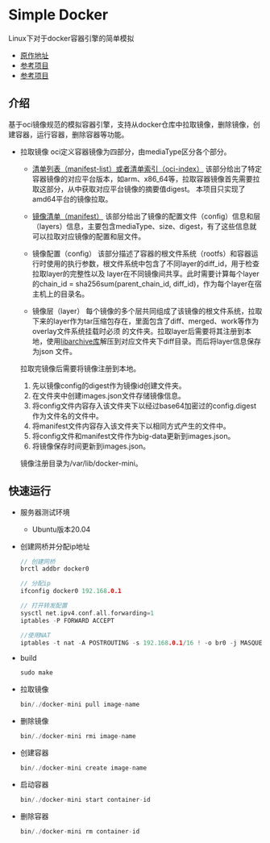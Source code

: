 

Simple Docker
===============
Linux下对于docker容器引擎的简单模拟

* [原作地址](https://www.lanqiao.cn/courses/608)
* [参考项目](https://gitee.com/openeuler/iSulad)
* [参考项目](https://gitee.com/calvinwilliams/cocker)

介绍
------------
基于oci镜像规范的模拟容器引擎，支持从docker仓库中拉取镜像，删除镜像，创建容器，运行容器，删除容器等功能。

* 拉取镜像
	oci定义容器镜像为四部分，由mediaType区分各个部分。

	* [清单列表（manifest-list）或者清单索引（oci-index）](https://docs.docker.com/registry/spec/manifest-v2-2/)
	  该部分给出了特定容器镜像的对应平台版本，如arm、x86_64等，拉取容器镜像首先需要拉取这部分，从中获取对应平台镜像的摘要值digest。
	  本项目只实现了amd64平台的镜像拉取。

	* [镜像清单（manifest）](https://docs.docker.com/registry/spec/manifest-v2-2/)
	  该部分给出了镜像的配置文件（config）信息和层（layers）信息，主要包含mediaType、size、digest，有了这些信息就可以拉取对应镜像的配置和层文件。
	
	* 镜像配置（config）
	  该部分描述了容器的根文件系统（rootfs）和容器运行时使用的执行参数，根文件系统中包含了不同layer的diff_id，用于检查拉取layer的完整性以及
	  layer在不同镜像间共享。此时需要计算每个layer的chain_id = sha256sum(parent_chain_id, diff_id)，作为每个layer在宿主机上的目录名。

	* 镜像层（layer）
	  每个镜像的多个层共同组成了该镜像的根文件系统，拉取下来的layer作为tar压缩包存在，里面包含了diff、merged、work等作为overlay文件系统挂载时必须
	  的文件夹。拉取layer后需要将其注册到本地，使用[libarchive库](https://www.libarchive.org/)解压到对应文件夹下diff目录。而后将layer信息保存为json
	  文件。
	
	拉取完镜像后需要将镜像注册到本地。
	1. 先以镜像config的digest作为镜像id创建文件夹。
	2. 在文件夹中创建images.json文件存储镜像信息。
	3. 将config文件内容存入该文件夹下以经过base64加密过的config.digest作为文件名的文件中。
	4. 将manifest文件内容存入该文件夹下以相同方式产生的文件中。
	5. 将config文件和manifest文件作为big-data更新到images.json。
	6. 将镜像保存时间更新到images.json。
	
	镜像注册目录为/var/lib/docker-mini。

快速运行
------------
* 服务器测试环境
	* Ubuntu版本20.04

* 创建网桥并分配ip地址

    ```C++
    // 创建网桥
    brctl addbr docker0

    // 分配ip
    ifconfig docker0 192.168.0.1

    // 打开转发配置
    sysctl net.ipv4.conf.all.forwarding=1
	iptables -P FORWARD ACCEPT

	//使用NAT
	iptables -t nat -A POSTROUTING -s 192.168.0.1/16 ! -o br0 -j MASQUERADE
    ```
* build

    ```C++
    sudo make
    ```

* 拉取镜像

    ```C++
    bin/./docker-mini pull image-name
    ```

* 删除镜像
	
	```C++
    bin/./docker-mini rmi image-name
	```

* 创建容器

	```C++
    bin/./docker-mini create image-name
	```

* 启动容器

	```C++
    bin/./docker-mini start container-id
	```

* 删除容器

	```C++
    bin/./docker-mini rm container-id
	```
